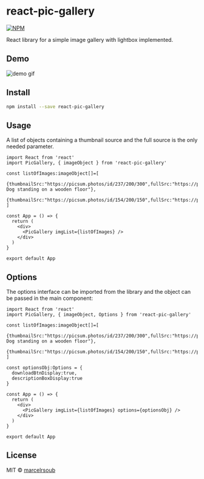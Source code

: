 # react-pic-gallery

> 

[![NPM](https://img.shields.io/npm/v/react-pic-gallery.svg)](https://www.npmjs.com/package/react-pic-gallery)

React library for a simple image gallery with lightbox implemented.

## Demo

![demo gif]('https://github.com/marcelrsoub/react-pic-gallery/blob/master/demo.gif')

## Install

```bash
npm install --save react-pic-gallery
```

## Usage

A list of objects containing a thumbnail source and the full source is the only needed parameter.

```tsx
import React from 'react'
import PicGallery, { imageObject } from 'react-pic-gallery'

const listOfImages:imageObject[]=[
  {thumbnailSrc:"https://picsum.photos/id/237/200/300",fullSrc:"https://picsum.photos/id/237/800/600",description:"A Dog standing on a wooden floor"},
  {thumbnailSrc:"https://picsum.photos/id/154/200/150",fullSrc:"https://picsum.photos/id/154/200/150"}
]

const App = () => {
  return (
    <div>
      <PicGallery imgList={listOfImages} />
    </div>
  )
}

export default App
```

## Options

The options interface can be imported from the library and the object can be passed in the main component:

```tsx
import React from 'react'
import PicGallery, { imageObject, Options } from 'react-pic-gallery'

const listOfImages:imageObject[]=[
  {thumbnailSrc:"https://picsum.photos/id/237/200/300",fullSrc:"https://picsum.photos/id/237/800/600",description:"A Dog standing on a wooden floor"},
  {thumbnailSrc:"https://picsum.photos/id/154/200/150",fullSrc:"https://picsum.photos/id/154/200/150"}
]

const optionsObj:Options = {
  downloadBtnDisplay:true,
  descriptionBoxDisplay:true
}

const App = () => {
  return (
    <div>
      <PicGallery imgList={listOfImages} options={optionsObj} />
    </div>
  )
}

export default App
```

## License

MIT © [marcelrsoub](https://github.com/marcelrsoub)
